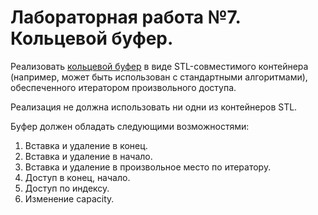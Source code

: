 # Лабораторная работа №7. Кольцевой буфер.

Реализовать [кольцевой буфер](https://en.wikipedia.org/wiki/Circular_buffer) в виде STL-совместимого контейнера (например, может быть использован с стандартными алгоритмами), обеспеченного итератором произвольного доступа.

Реализация не должна использовать ни одни из контейнеров STL.

Буфер должен обладать следующими возможностями:

1. Вставка и удаление в конец.
2. Вставка и удаление в начало.
3. Вставка и удаление в произвольное место по итератору.
4. Доступ в конец, начало.
5. Доступ по индексу.
6. Изменение capacity.
